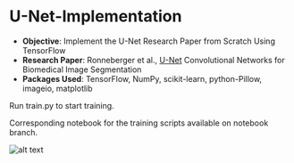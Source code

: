 # U-Net-Implementation


* **Objective**: Implement the U-Net Research Paper from Scratch Using TensorFlow
* **Research Paper**: Ronneberger et al., [U-Net](https://arxiv.org/abs/1505.04597) Convolutional Networks for Biomedical Image Segmentation
* **Packages Used**: TensorFlow, NumPy, scikit-learn, python-Pillow, imageio, matplotlib

Run train.py to start training.

Corresponding notebook for the training scripts available on notebook branch.

![alt text](https://github.com/Rushabh318/U_Net_TensorFlow/blob/main/u-net-architecture.png)